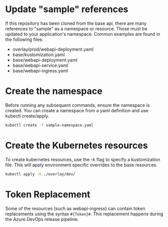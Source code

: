 # Update "sample" references

If this repository has been cloned from the base api, there are many references to "sample" as a namespace or resource. Those must be updated to your application's namespace. Common examples are found in the following files:
- overlay/prod/webapi-deployment.yaml
- base/kustomization.yaml
- base/webapi-deployment.yaml
- base/webapi-service.yaml
- base/webapi-ingress.yaml

# Create the namespace

Before running any subsequent commands, ensure the namespace is created. You can create a namespace from a yaml definition and use kubectl create/apply.

```sh
kubectl create -f sample-namespace.yaml
```

# Create the Kubernetes resources

To create kubernetes resources, use the -k flag to specify a kustomization file. This will apply environment specific overrides to the base resources.

```sh
kubectl apply -k ./overlay/dev/
```

# Token Replacement

Some of the resources (such as webapi-ingress) can contain token replacements using the syntax `#{Token}#`. This replacement happens during the Azure DevOps release pipeline.

